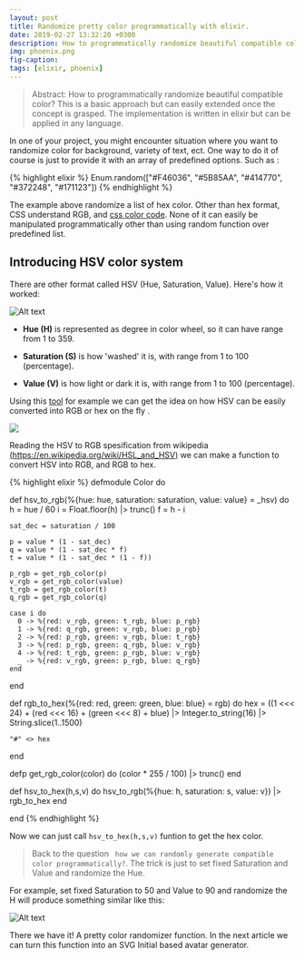 ```yaml
---
layout: post
title: Randomize pretty color programmatically with elixir.
date: 2019-02-27 13:32:20 +0300
description: How to programmatically randomize beautiful compatible color? This is a basic approach but can easily extended once the concept is grasped. The implementation is written in elixir but can be applied in any language.
img: phoenix.png 
fig-caption: 
tags: [elixir, phoenix]
---
```


> Abstract: How to programmatically randomize beautiful compatible color? This is a basic approach but can easily extended once the concept is grasped. The implementation is written in elixir but can be applied in any language.

In one of your project, you might encounter situation where you want to randomize color for background, variety of text, ect. One way to do it of course is just to provide it with an array of predefined options. Such as :

{% highlight elixir %}
    Enum.random(["#F46036", "#5B85AA", "#414770", "#372248", "#171123"])
{% endhighlight %}

The example above randomize a list of hex color. Other than hex format, CSS understand RGB, and [css color code](https://www.w3schools.com/cssref/css_colors.asp). None of it can easily be manipulated programmatically other than using random function over predefined list.

## Introducing HSV color system

There are other format called HSV (Hue, Saturation, Value). Here's how it worked:

![Alt text](/static/img/hsv.png "HSV")

- <b>Hue (H)</b> is represented as degree in color wheel, so it can have range from 1 to 359.

- <b>Saturation (S)</b> is how 'washed' it is, with range from 1 to 100 (percentage).

- <b>Value (V)</b> is how light or dark it is, with range from 1 to 100 (percentage).

Using this [tool](https://www.rapidtables.com/convert/color/hsv-to-rgb.html) for example we can get the idea on how HSV can be easily converted into RGB or hex on the fly .

<img src="/static/img/hsv-rgb-converter.png"  style="max-width:400px;">

Reading the HSV to RGB spesification from wikipedia [(https://en.wikipedia.org/wiki/HSL_and_HSV)](https://en.wikipedia.org/wiki/HSL_and_HSV) we can make a function to convert HSV into RGB, and RGB to hex.

{% highlight elixir %}
defmodule Color do

  def hsv_to_rgb(%{hue: hue, saturation: saturation, value: value} = _hsv) do
    h = hue / 60
    i = Float.floor(h) |> trunc()
    f = h - i

    sat_dec = saturation / 100

    p = value * (1 - sat_dec)
    q = value * (1 - sat_dec * f)
    t = value * (1 - sat_dec * (1 - f))

    p_rgb = get_rgb_color(p)
    v_rgb = get_rgb_color(value)
    t_rgb = get_rgb_color(t)
    q_rgb = get_rgb_color(q)

    case i do
      0 -> %{red: v_rgb, green: t_rgb, blue: p_rgb}
      1 -> %{red: q_rgb, green: v_rgb, blue: p_rgb}
      2 -> %{red: p_rgb, green: v_rgb, blue: t_rgb}
      3 -> %{red: p_rgb, green: q_rgb, blue: v_rgb}
      4 -> %{red: t_rgb, green: p_rgb, blue: v_rgb}
      _ -> %{red: v_rgb, green: p_rgb, blue: q_rgb}
    end
  end

  def rgb_to_hex(%{red: red, green: green, blue: blue} = rgb) do
    hex =
      ((1 <<< 24) + (red <<< 16) + (green <<< 8) + blue)
      |> Integer.to_string(16)
      |> String.slice(1..1500)

    "#" <> hex
  end

  defp get_rgb_color(color) do
    (color * 255 / 100) |> trunc()
  end  

  def hsv_to_hex(h,s,v) do
    hsv_to_rgb(%{hue: h, saturation: s, value: v}) |> rgb_to_hex
  end

end
{% endhighlight %}

Now we can just call `hsv_to_hex(h,s,v)` funtion to get the hex color.

> Back to the question ` how we can randomly generate compatible color programmatically?`. The trick is just to set fixed Saturation and Value and randomize the Hue.

For example, set fixed Saturation to 50 and Value to 90 and randomize the H will produce something similar like this:

![Alt text](/static/img/random-color.png "HSV")


There we have it! A pretty color randomizer function. In the next article we can turn this function into an SVG Initial based avatar generator.

